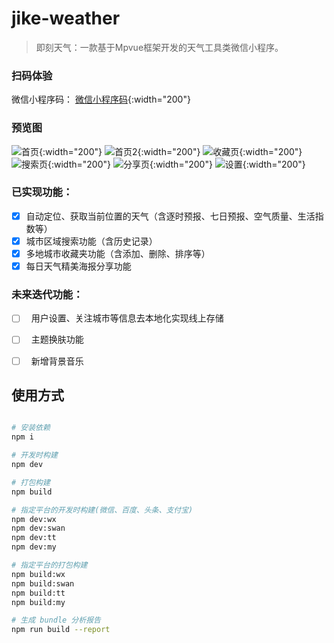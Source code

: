 # jike-weather

> 即刻天气：一款基于Mpvue框架开发的天气工具类微信小程序。

### 扫码体验

微信小程序码： [微信小程序码](https://github.com/JeanwayHwang/jike-weather/blob/master/asset/xcx_code.png){:width="200"}

### 预览图

![首页](https://github.com/JeanwayHwang/jike-weather/blob/master/asset/home.png){:width="200"}
![首页2](https://github.com/JeanwayHwang/jike-weather/blob/master/asset/home2.png){:width="200"}
![收藏页](https://github.com/JeanwayHwang/jike-weather/blob/master/asset/collection.png){:width="200"}
![搜索页](https://github.com/JeanwayHwang/jike-weather/blob/master/asset/search.png){:width="200"}
![分享页](https://github.com/JeanwayHwang/jike-weather/blob/master/asset/poster.png){:width="200"}
![设置](https://github.com/JeanwayHwang/jike-weather/blob/master/asset/setting.png){:width="200"}

### 已实现功能：

- [x]   自动定位、获取当前位置的天气（含逐时预报、七日预报、空气质量、生活指数等）
- [x]   城市区域搜索功能（含历史记录）
- [x]   多地城市收藏夹功能（含添加、删除、排序等）
- [x]   每日天气精美海报分享功能

### 未来迭代功能：
- [ ]   用户设置、关注城市等信息去本地化实现线上存储
- [ ]   主题换肤功能
- [ ]   新增背景音乐


## 使用方式

``` bash

# 安装依赖
npm i

# 开发时构建
npm dev

# 打包构建
npm build

# 指定平台的开发时构建(微信、百度、头条、支付宝)
npm dev:wx
npm dev:swan
npm dev:tt
npm dev:my

# 指定平台的打包构建
npm build:wx
npm build:swan
npm build:tt
npm build:my

# 生成 bundle 分析报告
npm run build --report
```